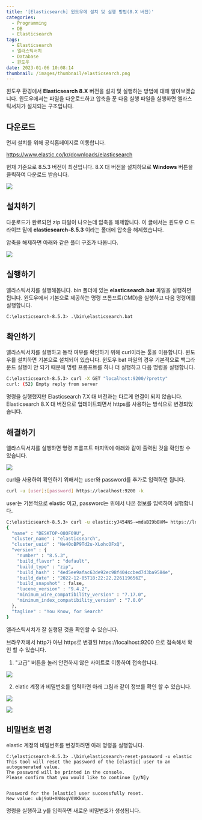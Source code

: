 ```yaml
---
title: '[Elasticsearch] 윈도우에 설치 및 실행 방법(8.X 버전)'
categories:
  - Programming
  - DB
  - Elasticsearch
tags:
  - Elasticsearch
  - 엘라스틱서치
  - Database
  - 윈도우
date: 2023-01-06 10:08:14
thumbnail: /images/thumbnail/elasticsearch.png
---
```


윈도우 환경에서 **Elasticsearch 8.X** 버전을 설치 및 실행하는 방법에 대해 알아보겠습니다.
윈도우에서는 파일을 다운로드하고 압축을 푼 다음 실행 파일을 실행하면 엘라스틱서치가 설치되는 구조입니다.

## 다운로드

먼저 설치를 위해 공식홈페이지로 이동합니다.

https://www.elastic.co/kr/downloads/elasticsearch

현재 기준으로 8.5.3 버전이 최신입니다. 8.X 대 버전을 설치하므로 **Windows** 버튼을 클릭하여 다운로드 받습니다.

![](/images/elastic/elasticsearch/1.png)

## 설치하기

다운로드가 완료되면 zip 파일이 나오는데 압축을 해제합니다. 이 글에서는 윈도우 C 드라이브 밑에 **elasticsearch-8.5.3** 이라는 폴더에 압축을 해제했습니다.

압축을 해제하면 아래와 같은 폴더 구조가 나옵니다.

![](/images/elastic/elasticsearch/5.png)

## 실행하기

엘라스틱서치를 실행해봅니다. bin 폴더에 있는 **elasticsearch.bat** 파일을 실행하면 됩니다. 윈도우에서 기본으로 제공하는 명령 프롬프트(CMD)을 실행하고 다음 명령어를 실행합니다.

```sh
C:\elasticsearch-8.5.3> .\bin\elasticsearch.bat
```

## 확인하기

엘라스틱서치를 실행하고 동작 여부를 확인하기 위해 curl이라는 툴을 이용합니다. 윈도우를 설치하면 기본으로 설치되어 있습니다. 윈도우 bat 파일의 경우 기본적으로 백그라운드 실행이 안 되기 때문에 명령 프롬프트를 하나 더 실행하고 다음 명령을 실행합니다.

```sh
C:\elasticsearch-8.5.3> curl -X GET "localhost:9200/?pretty"
curl: (52) Empty reply from server
```

명령을 실행했지만 Elasticsearch 7.X 대 버전과는 다르게 연결이 되지 않습니다. Elasticsearch 8.X 대 버전으로 업데이트되면서 https를 사용하는 방식으로 변경되었습니다.

## 해결하기

엘라스틱서치를 실행하면 명령 프롬프트 마지막에 아래와 같이 출력된 것을 확인할 수 있습니다.

![](/images/elastic/elasticsearch/8.png)

curl을 사용하여 확인하기 위해서는 user와 password를 추가로 입력하면 됩니다.

```sh
curl -u [user]:[password] https://localhost:9200 -k
```

user는 기본적으로 elastic 이고, password는 위에서 나온 정보를 입력하여 실행합니다.

```sh
C:\elasticsearch-8.5.3> curl -u elastic:yJ454NS-=mdaBI9bBVM= https://localhost:9200 -k
{
  "name" : "DESKTOP-08OF09U",
  "cluster_name" : "elasticsearch",
  "cluster_uuid" : "Ne40oBP9Td2u-XLohcOFxQ",
  "version" : {
    "number" : "8.5.3",
    "build_flavor" : "default",
    "build_type" : "zip",
    "build_hash" : "4ed5ee9afac63de92ec98f404ccbed7d3ba9584e",
    "build_date" : "2022-12-05T18:22:22.226119656Z",
    "build_snapshot" : false,
    "lucene_version" : "9.4.2",
    "minimum_wire_compatibility_version" : "7.17.0",
    "minimum_index_compatibility_version" : "7.0.0"
  },
  "tagline" : "You Know, for Search"
}
```

엘라스틱서치가 잘 실행된 것을 확인할 수 있습니다.

브라우저에서 http가 아닌 https로 변경된 https://localhost:9200 으로 접속해서 확인 할 수 있습니다.

1. "고급" 버튼을 눌러 안전하지 않은 사이트로 이동하여 접속합니다.

![](/images/elastic/elasticsearch/9.png)

2. elatic 계정과 비밀번호를 입력하면 아래 그림과 같이 정보를 확인 할 수 있습니다.

![](/images/elastic/elasticsearch/10.png)

![](/images/elastic/elasticsearch/11.png)

## 비밀번호 변경

elastic 계정의 비밀번호를 변경하려면 아래 명령을 실행합니다.

```
C:\elasticsearch-8.5.3> .\bin\elasticsearch-reset-password -u elastic
This tool will reset the password of the [elastic] user to an autogenerated value.
The password will be printed in the console.
Please confirm that you would like to continue [y/N]y


Password for the [elastic] user successfully reset.
New value: ubj9aU+XNNsqV0VKkWLx
```

명령을 실행하고 y를 입력하면 새로운 비밀번호가 생성됩니다.
